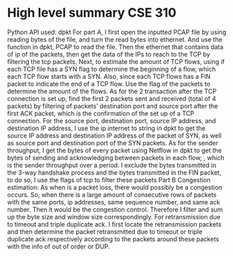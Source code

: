 # High level summary CSE 310
Python API used: dpkt
For part A, 
I first open the inputted PCAP file by using reading bytes of the file, and turn the read bytes into ethernet. 
And use the function in dpkt, PCAP to read the file. Then the ethernet that contains data of ip of the packets, then get the data of the IPs to reach to the TCP by filtering the tcp packets.
Next, to estimate the amount of TCP flows, using if each TCP file has a SYN flag to determine the beginning of a flow, which each TCP flow starts with a SYN. Also, since each TCP flows has a FIN packet to indicate the end of a TCP flow.
Use the flag of the packets to determine the amount of the flows. As for the 2 transaction after the TCP connection is set up, find the first 2 packets sent and received (total of 4 packets) 
by filtering of packets’ destination port and source port after the first ACK packet, which is the confirmation of the set up of a TCP connection. 
For the source port, destination port, source IP address, and destination IP address, I use the ip internet to string in dpkt to get the source IP address and destination IP address of the packet of SYN, as well as source port and destination port of the SYN packets. 
As for the sender throughput, I get the bytes of every packet using Netflow in dpkt to get the bytes of sending and acknowledging between packets in each flow, , which is the sender throughput over a period. 
I exclude the bytes transmitted in the 3-way handshake process and the bytes transmitted in the FIN packet, to do so, I use the flags of tcp to filter these packets
Part B 
Congestion estimation: As when is a packet loss, there would possibly be a congestion occurs. So, when there is a large amount of consecutive rows of packets with the same ports, ip addresses, same sequence number, and same ack number. Then it would be the congestion control. 
Therefore I filter and sum up the byte size and window size correspondingly. 
For retransmission due to timeout and triple duplicate ack. 
I first locate the retransmission packets and then determine the packet retransmitted 
due to timeout or triple duplicate ack respectively according to the packets around these packets with the info of out of order or DUP. 
